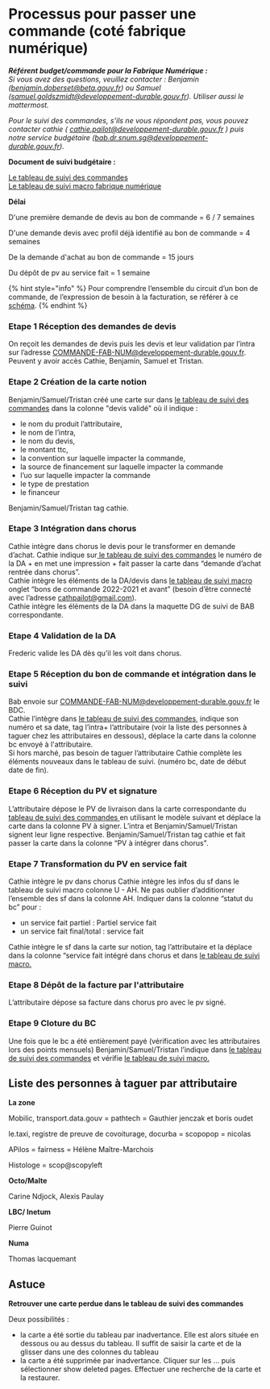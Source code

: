 # Processus pour passer une commande (coté fabrique numérique)

_**Référent budget/commande pour la Fabrique Numérique :**_\
_Si vous avez des questions, veuillez contacter : Benjamin (benjamin.doberset@beta.gouv.fr) ou Samuel (samuel.goldszmidt@developpement-durable.gouv.fr). Utiliser aussi le mattermost._

_Pour le suivi des commandes, s'ils ne vous répondent pas, vous pouvez contacter cathie ( cathie.pailot@developpement-durable.gouv.fr ) puis notre service budgétaire (bab.dr.snum.sg@developpement-durable.gouv.fr)._

**Document de suivi budgétaire :**

[Le tableau de suivi des commandes \
](https://www.notion.so/lafabnum/Suivi-des-bons-de-commande-BC-9e2e7dae11c740ce99a2e9e87cb3873c)[Le tableau de suivi macro fabrique numérique](https://docs.google.com/spreadsheets/d/1\_3BN-avzUNgh-DCD\_95VL0didj8QSv4CNnASsIHnwPw/edit?usp=sharing)

**Délai**

D'une première demande de devis au bon de commande = 6 / 7 semaines

D'une demande devis avec profil déjà identifié au bon de commande = 4 semaines

De la demande d'achat au bon de commande = 15 jours

Du dépôt de pv au service fait = 1 semaine

{% hint style="info" %}
Pour comprendre l’ensemble du circuit d’un bon de commande, de l’expression de besoin à la facturation, se référer à ce [schéma](https://miro.com/app/board/uXjVO-zTnXY=/?share\_link\_id=17201334548).
{% endhint %}

### Etape 1 Réception des demandes de devis

On reçoit les demandes de devis puis les devis et leur validation par l’intra sur l’adresse COMMANDE-FAB-NUM@developpement-durable.gouv.fr. Peuvent y avoir accès Cathie, Benjamin, Samuel et Tristan.&#x20;

### Etape 2 Création de la carte notion&#x20;

Benjamin/Samuel/Tristan créé une carte sur dans [le tableau de suivi des commandes](https://www.notion.so/lafabnum/Suivi-des-bons-de-commande-BC-9e2e7dae11c740ce99a2e9e87cb3873c) dans la colonne "devis validé" où il indique :&#x20;

* le nom du produit l’attributaire,&#x20;
* le nom de l’intra,&#x20;
* le nom du devis,&#x20;
* le montant ttc,&#x20;
* la convention sur laquelle impacter la commande,&#x20;
* la source de financement sur laquelle impacter la commande&#x20;
* l’uo sur laquelle impacter la commande&#x20;
* le type de prestation&#x20;
* le financeur

Benjamin/Samuel/Tristan tag cathie.&#x20;

### Etape 3 Intégration dans chorus

Cathie intègre dans chorus le devis pour le transformer en demande d’achat. Cathie indique sur[ le tableau de suivi des commandes](https://www.notion.so/lafabnum/Suivi-des-bons-de-commande-BC-9e2e7dae11c740ce99a2e9e87cb3873c) le numéro de la DA + en met une impression + fait passer la carte dans “demande d’achat rentrée dans chorus”. \
Cathie intègre les éléments de la DA/devis dans [le tableau de suivi macro](https://docs.google.com/spreadsheets/d/1\_3BN-avzUNgh-DCD\_95VL0didj8QSv4CNnASsIHnwPw/edit#gid=530195431) onglet “bons de commande 2022-2021 et avant” (besoin d’être connecté avec l’adresse cathpailot@gmail.com). \
Cathie intègre les éléments de la DA dans la maquette DG de suivi de BAB correspondante.

### Etape 4 Validation de la DA

Frederic valide les DA dès qu’il les voit dans chorus.&#x20;

### Etape 5 Réception du bon de commande et intégration dans le suivi

Bab envoie sur COMMANDE-FAB-NUM@developpement-durable.gouv.fr le BDC. \
Cathie l’intègre dans [le tableau de suivi des commandes](https://www.notion.so/lafabnum/Suivi-des-bons-de-commande-BC-9e2e7dae11c740ce99a2e9e87cb3873c), indique son numéro et sa date, tag l’intra+ l’attributaire (voir la liste des personnes à taguer chez les attributaires en dessous), déplace la carte dans la colonne bc envoyé à l'attributaire. \
Si hors marché, pas besoin de taguer l’attributaire Cathie complète les éléments nouveaux dans le tableau de suivi. (numéro bc, date de début date de fin).&#x20;

### Etape 6 Réception du PV et signature

L’attributaire dépose le PV de livraison dans la carte correspondante du [tableau de suivi des commandes ](https://www.notion.so/lafabnum/Suivi-des-bons-de-commande-BC-9e2e7dae11c740ce99a2e9e87cb3873c)en utilisant le modèle suivant et déplace la carte dans la colonne PV à signer. L’intra et Benjamin/Samuel/Tristan signent leur ligne respective. Benjamin/Samuel/Tristan tag cathie et fait passer la carte dans la colonne “PV à intégrer dans chorus".

### Etape 7 Transformation du PV en service fait

Cathie intègre le pv dans chorus Cathie intègre les infos du sf dans le tableau de suivi  macro colonne U - AH. Ne pas oublier d’additionner l’ensemble des sf dans la colonne AH. Indiquer dans la colonne “statut du bc” pour :&#x20;

* un service fait partiel : Partiel service fait&#x20;
* un service fait final/total : service fait

Cathie intègre le sf dans la carte sur notion, tag l’attributaire et la déplace dans la colonne “service fait intégré dans chorus et dans [le tableau de suivi macro.](https://docs.google.com/spreadsheets/d/1\_3BN-avzUNgh-DCD\_95VL0didj8QSv4CNnASsIHnwPw/edit#gid=530195431)&#x20;

### Etape 8 Dépôt de la facture par l'attributaire

L’attributaire dépose sa facture dans chorus pro avec le pv signé.&#x20;

### Etape 9 Cloture du BC

Une fois que le bc a été entièrement payé (vérification avec les attributaires lors des points mensuels) Benjamin/Samuel/Tristan l’indique dans [le tableau de suivi des commandes](https://www.notion.so/lafabnum/Suivi-des-bons-de-commande-BC-9e2e7dae11c740ce99a2e9e87cb3873c) et vérifie [le tableau de suivi macro.](https://docs.google.com/spreadsheets/d/1\_3BN-avzUNgh-DCD\_95VL0didj8QSv4CNnASsIHnwPw/edit#gid=530195431)

## **Liste des personnes à taguer par attributaire**&#x20;

**La zone**&#x20;

Mobilic, transport.data.gouv = pathtech = Gauthier jenczak et boris oudet&#x20;

le.taxi, registre de preuve de covoiturage, docurba = scopopop = nicolas&#x20;

APilos = fairness = Hélène Maître-Marchois&#x20;

Histologe = scop@scopyleft&#x20;

**Octo/Malte**&#x20;

Carine Ndjock, Alexis Paulay

**LBC/ Inetum**&#x20;

Pierre Guinot

**Numa**&#x20;

Thomas lacquemant

## Astuce

**Retrouver une carte perdue dans le tableau de suivi des commandes**

Deux possibilités :&#x20;

* la carte a été sortie du tableau par inadvertance. Elle est alors située en dessous ou au dessus du tableau. Il suffit de saisir la carte et de la glisser dans une des colonnes du tableau
* la carte a été supprimée par inadvertance. Cliquer sur les ... puis sélectionner show deleted pages. Effectuer une recherche de la carte et la restaurer.
